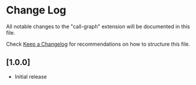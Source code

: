 # Change Log

All notable changes to the "call-graph" extension will be documented in this file.

Check [Keep a Changelog](http://keepachangelog.com/) for recommendations on how to structure this file.

## [1.0.0]

- Initial release